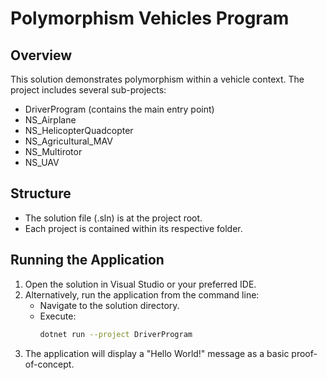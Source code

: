 # Polymorphism Vehicles Program

## Overview
This solution demonstrates polymorphism within a vehicle context. The project includes several sub-projects:
- DriverProgram (contains the main entry point)
- NS_Airplane
- NS_HelicopterQuadcopter
- NS_Agricultural_MAV
- NS_Multirotor
- NS_UAV

## Structure
- The solution file (.sln) is at the project root.
- Each project is contained within its respective folder.

## Running the Application
1. Open the solution in Visual Studio or your preferred IDE.
2. Alternatively, run the application from the command line:
   - Navigate to the solution directory.
   - Execute: 
     ```bash
     dotnet run --project DriverProgram
     ```
3. The application will display a "Hello World!" message as a basic proof-of-concept.